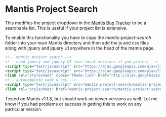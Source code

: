 Mantis Project Search
=====================

This modifies the project dropdown in the [Mantis Bug Tracker](http://mantisbt.org) to be a searchable list. This is useful if your project list is extensive.

To enable this functionality you have to copy the *mantis-project-search* folder into your main Mantis directory and then add the js and css files along with jquery and jquery UI anywhere in the head of the mantis page.

```html
<!-- mantis project search -->
<!-- need jquery and jquery UI (use local versions if you prefer) -->
<script type="text/javascript" src="https://ajax.googleapis.com/ajax/libs/jquery/1.7.2/jquery.min.js"></script>
<script type="text/javascript" src="https://ajax.googleapis.com/ajax/libs/jqueryui/1.8.18/jquery-ui.min.js"></script>
<link rel="stylesheet" class="theme-link" href="http://ajax.googleapis.com/ajax/libs/jqueryui/1.8.21/themes/base/jquery-ui.css" type="text/css" media="screen" />
<!-- autocomplete code & css -->
<script type="text/javascript" src="mantis-project-search/mantis-project-search.js"></script>
<link rel="stylesheet" href="mantis-project-search/mantis-project-search.css" type="text/css" />
```

Tested on Mantis v1.1.8, but should work on newer versions as well. Let me know if you had problems or success in getting this to work on any particular version.